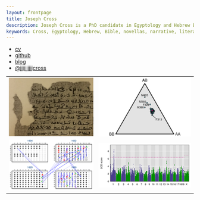 ```yaml
---
layout: frontpage
title: Joseph Cross
description: Joseph Cross is a PhD candidate in Egyptology and Hebrew Bible in the Dept. of Near Eastern Languages and Civilizations at the University of Chicago.
keywords: Cross, Egyptology, Hebrew, Bible, novellas, narrative, literature, Chicago, Demotic
---
```


<div class="navbar">
  <div class="navbar-inner">
      <ul class="nav">
          <li><a href="{{ BASE_PATH }}/cross_cv.pdf">cv</a></li>
          <li><a href="https://github.com/jjjjjjjjjjcross">github</a></li>
          <li><a href="{{ BASE_PATH}}/blog.html">blog</a></li>
          <li><a href="https://twitter.com/jjjjjjjjjjcross">@jjjjjjjjjjcross</a></li>
      </ul>
  </div>
</div>

<table class="wide">
<tr>
  <td class="left">
    <a href="publpics/pspiegelberg.html">
        <img src="publpics/pspiegelberg.png" alt="Closeup of Papyrus Spiegelberg, col. 7" title="Portion of Papyrus Spiegelberg, col. 7"/>
    </a>
  </td>
  <td class="right">
    <a href="publpics/mppdiag_fig4.html">
        <img src="publpics/mppdiag_fig4.png" alt="Broman et
        al. (2019) Fig 4" title="Broman et al. (2019) Fig 4"/>
    </a>
  </td>
</tr>
<tr>
  <td class="left">
    <a href="publpics/samplemixups_fig7.html">
        <img src="publpics/samplemixups_fig7.png" alt="Broman et al. (2015) Fig 7" title="Broman et al. (2015) Fig 7"/>
    </a>
  </td>
  <td class="right">
    <a href="publpics/rqtl2_fig1.html">
        <img src="publpics/rqtl2_fig1c.png" alt="Broman et al. (2019) Fig 1c" title="Broman et al. (2019) Fig 1c"/>
    </a>
  </td>
</tr>
</table>

<!--
<div class="navbar">
  <div class="navbar-inner">
      <ul class="nav">
          <li><a href="morefigs.html">more figures</a></li>
      </ul>
  </div>
</div)

